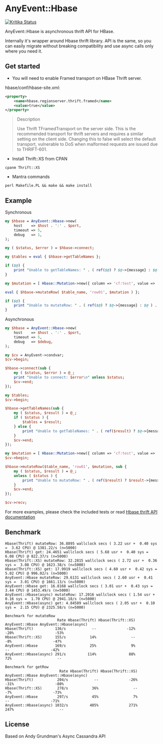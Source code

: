 # AnyEvent::Hbase

[![Kritika Status](https://kritika.io/users/0x62ash/repos/anyevent-hbase/heads/master/status.svg)](https://kritika.io/users/0x62ash/repos/anyevent-hbase/)

AnyEvent::Hbase is asynchronous thrift API for HBase.

Internally it's wrapper around Hbase thrift library. API is the same, so you can easily migrate without breaking compatibility and use async calls only where you need it.


## Get started
- You will need to enable Framed transport on HBase Thrift server.

 hbase/conf/hbase-site.xml:

 ```xml
 <property>
     <name>hbase.regionserver.thrift.framed</name>
     <value>true</value>
 </property>
 ```

 > Description
 >
 > Use Thrift TFramedTransport on the server side. This is the recommended transport for thrift servers and requires a similar setting on the client side. Changing this to false will select the default transport, vulnerable to DoS when malformed requests are issued due to THRIFT-601.

- Install Thrift::XS from CPAN

 `cpanm Thrift::XS`

- Mantra commands

 `perl Makefile.PL && make && make install`

## Example

Synchronous 

```perl
my $hbase = AnyEvent::Hbase->new(
	host    => $host . ':' . $port,
	timeout => 5,
	debug   => 1,
);

my ( $status, $error ) = $hbase->connect;

my $tables = eval { $hbase->getTableNames };

if ($@) {
    print "Unable to getTableNames: " . ( ref($@) ? $@->{message} : $@ ) . "\n";
}

my $mutation = [ Hbase::Mutation->new({ column => 'cf:test', value => 'hello_world' }) ];

eval { $hbase->mutateRow( $table_name, 'row01', $mutation ) };

if ($@) {
    print "Unable to mutateRow: " . ( ref($@) ? $@->{message} : $@ ) . "\n";
}
```

Asynchronous

```perl
my $hbase = AnyEvent::Hbase->new(
	host    => $host . ':' . $port,
	timeout => 5,
	debug   => $debug,
);

my $cv = AnyEvent->condvar;
$cv->begin;

$hbase->connect(sub {
    my ( $status, $error ) = @_;
    print "Unable to connect: $error\n" unless $status;
    $cv->end;
});

my $tables;
$cv->begin;

$hbase->getTableNames(sub { 
    my ( $status, $result ) = @_;
    if ( $status ) {
        $tables = $result;
    } else {
        print "Unable to getTableNames: " . ( ref($result) ? $@->{message} : $result ) . "\n";
    }
    $cv->end;
});

my $mutation = [ Hbase::Mutation->new({ column => 'cf:test', value => 'hello_world' }) ];
$cv->begin;

$hbase->mutateRow($table_name, 'row01', $mutation, sub {
    my ( $status, $result ) = @_;
    unless ( $status ) {
        print "Unable to mutateRow: " . ( ref($result) ? $result->{message} : $result ) . "\n";
    }
    $cv->end;
});

$cv->recv;
```

For more examples, please check the included tests or read 
[Hbase thrift API documentation](http://htmlpreview.github.io/?https://raw.githubusercontent.com/0x62ash/anyevent-hbase/master/doc/Hbase/Hbase.html)

## Benchmark

```text
Hbase(Thrift) mutateRow: 36.8895 wallclock secs ( 3.22 usr +  0.40 sys =  3.62 CPU) @ 1381.22/s (n=5000)
Hbase(Thrift) get: 24.4651 wallclock secs ( 5.68 usr +  0.40 sys =  6.08 CPU) @ 822.37/s (n=5000)
Hbase(Thrift::XS) mutateRow: 32.2815 wallclock secs ( 2.72 usr +  0.36 sys =  3.08 CPU) @ 1623.38/s (n=5000)
Hbase(Thrift::XS) get: 17.9919 wallclock secs ( 4.60 usr +  0.42 sys =  5.02 CPU) @ 996.02/s (n=5000)
AnyEvent::Hbase mutateRow: 29.6131 wallclock secs ( 2.60 usr +  0.41 sys =  3.01 CPU) @ 1661.13/s (n=5000)
AnyEvent::Hbase get: 16.8168 wallclock secs ( 3.01 usr +  0.43 sys =  3.44 CPU) @ 1453.49/s (n=5000)
AnyEvent::Hbase(async) mutateRow: 17.2016 wallclock secs ( 1.54 usr +  0.16 sys =  1.70 CPU) @ 2941.18/s (n=5000)
AnyEvent::Hbase(async) get: 4.84589 wallclock secs ( 2.05 usr +  0.10 sys =  2.15 CPU) @ 2325.58/s (n=5000)

Benchmark for mutateRow
                        Rate Hbase(Thrift) Hbase(Thrift::XS) AnyEvent::Hbase AnyEvent::Hbase(async)
Hbase(Thrift)          136/s            --              -12%            -20%                   -53%
Hbase(Thrift::XS)      155/s           14%                --             -8%                   -47%
AnyEvent::Hbase        169/s           25%                9%              --                   -42%
AnyEvent::Hbase(async) 291/s          114%               88%             72%                     --

Benchmark for getRow
                         Rate Hbase(Thrift) Hbase(Thrift::XS) AnyEvent::Hbase AnyEvent::Hbase(async)
Hbase(Thrift)           204/s            --              -26%            -31%                   -80%
Hbase(Thrift::XS)       278/s           36%                --             -7%                   -73%
AnyEvent::Hbase         297/s           45%                7%              --                   -71%
AnyEvent::Hbase(async) 1032/s          405%              271%            247%                     --
```

## License
Based on Andy Grundman's Async Cassandra API
